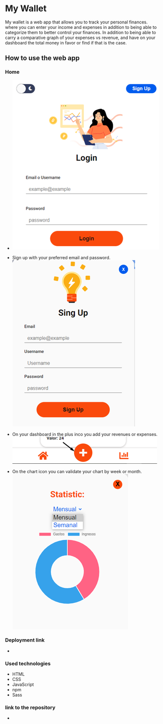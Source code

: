 # My Wallet

My wallet is a web app that allows you to track your personal finances. where you can enter your income and expenses in addition to being able to categorize them to better control your finances. In addition to being able to carry a comparative graph of your expenses vs revenue, and have on your dashboard the total money in favor or find if that is the case.

## How to use the web app

### Home

- <img src="./src/img/img-signup.png" alt="Sign Up"/>

- Sign up with your preferred email and password.
  <img src="./src/img/form-sign-up.png" alt="Sign Up"/>
- On your dashboard in the plus inco you add your revenues or expenses.
  <img src="./src/img/img-plus.png" alt="Sign Up"/>
- On the chart icon you can validate your chart by week or month.
  <img src="./src/img/statistic.png" alt="Sign Up"/>

### Deployment link

-

### Used technologies

- HTML
- CSS
- JavaScript
- npm
- Sass

### link to the repository

-

